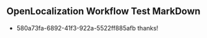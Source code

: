 ## OpenLocalization Workflow Test MarkDown
* 580a73fa-6892-41f3-922a-5522ff885afb thanks!

<!--HONumber=Sep16_HO1-->


